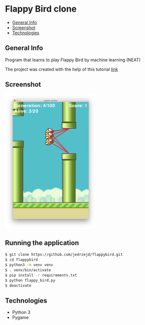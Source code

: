 # Flappy Bird clone

* [General Info](#General-Info)
* [Screenshot](#Screenshot)
* [Technologies](#Technologies)

## General Info
 
 Program that learns to play Flappy Bird by machine learning (NEAT)

 The project was created with the help of this tutorial [link](https://www.youtube.com/watch?v=MMxFDaIOHsE&t=9s)

## Screenshot
 
 <img src="https://raw.githubusercontent.com/jedrzejd/flappybird/master/imgs/screenshot.png" width="300">
 
## Running the application

```bash
$ git clone https://github.com/jedrzejd/flappybird.git
$ cd flappybird
$ python3 -m venv venv
$ . venv/bin/activate
$ pip install -r requirements.txt
$ python flappy_bird.py
$ deactivate
```
## Technologies
* Python 3
* Pygame
